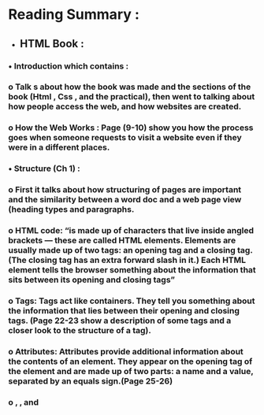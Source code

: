 # Reading Summary :

+ ## HTML Book :
### •	Introduction which contains :
### o	Talk s about how the book was made and the sections of the book (Html , Css , and the practical), then went to talking about how people access the web, and how websites are created.
### o	How the Web Works : Page (9-10) show you how the process goes when someone requests to visit a website even if they were in a different places.
### •	Structure (Ch 1) :
### o	 First it talks about how structuring of pages are important and the similarity between a word doc and a web page view (heading types and paragraphs.
### o	HTML code: “is made up of characters that live inside angled brackets — these are called HTML elements. Elements are usually made up of two tags: an opening tag and a closing tag. (The closing tag has an extra forward slash in it.) Each HTML element tells the browser something about the information that sits between its opening and closing tags”
### o	Tags: Tags act like containers. They tell you something about the information that lies between their opening and closing tags. (Page 22-23 show a description of some tags and a closer look to the structure of a tag).
### o	Attributes: Attributes provide additional information about the contents of an element. They appear on the opening tag of the element and are made up of two parts: a name and a value, separated by an equals sign.(Page 25-26)
### o	<head> , <body> , and <title> tags and how they are written in html file and what they should contain.
### •	Extra Mark-up (Ch 8):
### o	HTML Evolution: HTML 4 Released 1997, XHTML 1.0 Released 2000, HTML5 Released 2000.
### o	DOCTYPE : Because there have been several versions of HTML, each web page should begin with a DOCTYPE declaration to tell a browser which version of HTML the page is using; Examples : 
### 	HTML 4 : <!DOCTYPE html PUBLIC 
### 	HTML5: <!DOCTYPE html>
### 	The use of a DOCTYPE can also help the browser to render a page correctly.
### o	Comments in HTML : <!-- --> : If you want to add a comment to your code that will not be visible in the user's browser, you can add the text between these characters: <!-- comment goes here -->
### o	Every HTML element can carry the id attribute. It is used to uniquely identify that element from other elements on the page. Its value should start with a letter or an underscore (not a number or any other character). It is important that no two elements on the same page have the same value for their id attributes (otherwise the value is no longer unique).


### o	Class Attribute: Every HTML element can also carry a class attribute. Sometimes, rather than uniquely identifying one element within a document, you will want a way to identify several elements as being different from the other elements on the page. For example, you might have some paragraphs of text that contain information that is more important than others and want to distinguish these elements, or you might want to differentiate between links that point to other pages on your own site and links that point to external sites. Example : 
### 	<p class="important">
### o	Block Elements: Some elements will always appear to start on a new line in the browser window. These are known as block level elements. Example :
### 	<h1>, <p>, <ul>, and <li>
### o	Inline Elements: Some elements will always appear to continue on the same line as their neighbouring elements. These are known as inline elements. Example :
### 	<a>, <b>, <em>, and <img>.
### o	Grouping Text & Elements In a Block (<div>): The <div> element allows you to group a set of elements together in one block-level box, a <div> element to contain comments from visitors.
### o	Grouping Text and Elements Inline (<span>): The <span> element acts like an inline equivalent of the <div> element. It is used to either:
### 	 Contain a section of text where there is no other suitable element to differentiate it from its surrounding text.
### 	2. Contain a number of inline elements.
### o	IFrames(<iframe>): An iframe is like a little window that has been cut into your page — and in that window you can see another page. The term iframe is an abbreviation of inline frame. One common use of iframes ) is to embed a Google Map into a page. The content of the iframe can be any html page (either located on the same server or anywhere else on the web).
### o	Escape Characters: There are some characters that are used in and reserved by HTML code.
